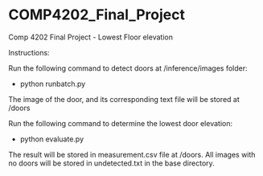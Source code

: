 # COMP4202_Final_Project
Comp 4202 Final Project - Lowest Floor elevation

Instructions:

Run the following command to detect doors at /inference/images folder:
  - python runbatch.py
  
The image of the door, and its corresponding text file will be stored at /doors

Run the following command to determine the lowest door elevation:
  - python evaluate.py

The result will be stored in measurement.csv file at /doors. All images with no doors will be stored in undetected.txt in the base directory.
